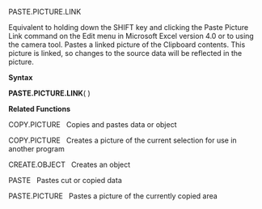 PASTE.PICTURE.LINK

Equivalent to holding down the SHIFT key and clicking the Paste Picture
Link command on the Edit menu in Microsoft Excel version 4.0 or to using
the camera tool. Pastes a linked picture of the Clipboard contents. This
picture is linked, so changes to the source data will be reflected in
the picture.

**Syntax**

**PASTE.PICTURE.LINK**( )

**Related Functions**

COPY.PICTURE   Copies and pastes data or object

COPY.PICTURE   Creates a picture of the current selection for use in
another program

CREATE.OBJECT   Creates an object

PASTE   Pastes cut or copied data

PASTE.PICTURE   Pastes a picture of the currently copied area


